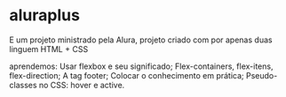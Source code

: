 # aluraplus

E um projeto ministrado pela Alura, projeto criado com por apenas duas linguem HTML + CSS

 aprendemos:
Usar flexbox e seu significado;
Flex-containers, flex-itens, flex-direction;
A tag footer;
Colocar o conhecimento em prática;
Pseudo-classes no CSS: hover e active.
